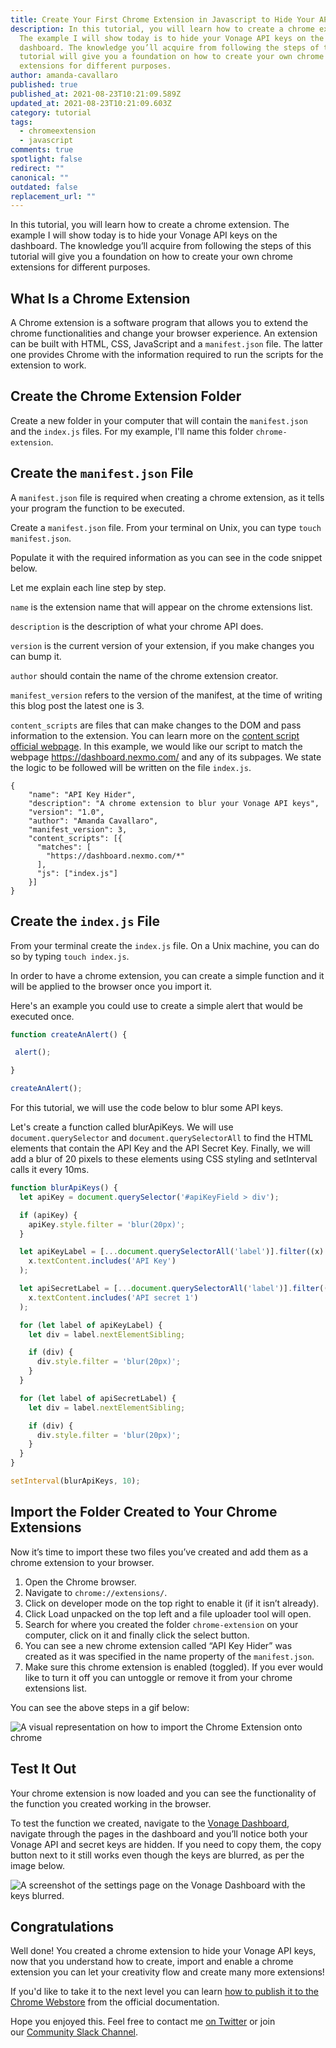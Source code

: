 ```yaml
---
title: Create Your First Chrome Extension in Javascript to Hide Your API Keys
description: In this tutorial, you will learn how to create a chrome extension.
  The example I will show today is to hide your Vonage API keys on the
  dashboard. The knowledge you’ll acquire from following the steps of this
  tutorial will give you a foundation on how to create your own chrome
  extensions for different purposes.
author: amanda-cavallaro
published: true
published_at: 2021-08-23T10:21:09.589Z
updated_at: 2021-08-23T10:21:09.603Z
category: tutorial
tags:
  - chromeextension
  - javascript
comments: true
spotlight: false
redirect: ""
canonical: ""
outdated: false
replacement_url: ""
---
```

In this tutorial, you will learn how to create a chrome extension. The example I will show today is to hide your Vonage API keys on the dashboard. The knowledge you’ll acquire from following the steps of this tutorial will give you a foundation on how to create your own chrome extensions for different purposes.

## What Is a Chrome Extension

A Chrome extension is a software program that allows you to extend the chrome functionalities and change your browser experience. An extension can be built with HTML, CSS, JavaScript and a `manifest.json` file. The latter one provides Chrome with the information required to run the scripts for the extension to work.

## Create the Chrome Extension Folder

Create a new folder in your computer that will contain the `manifest.json` and the `index.js` files. For my example, I'll name this folder `chrome-extension`.

## Create the `manifest.json` File

A `manifest.json` file is required when creating a chrome extension, as it tells your program the function to be executed. 

Create a `manifest.json` file. From your terminal on Unix, you can type `touch manifest.json`. 

Populate it with the required information as you can see in the code snippet below. 

Let me explain each line step by step.

`name` is the extension name that will appear on the chrome extensions list.

`description` is the description of what your chrome API does.

`version` is the current version of your extension, if you make changes you can bump it.

`author` should contain the name of the chrome extension creator.

`manifest_version` refers to the version of the manifest, at the time of writing this blog post the latest one is 3.

`content_scripts` are files that can make changes to the DOM and pass information to the extension. You can learn more on the [content script official webpage](https://developer.chrome.com/docs/extensions/mv3/content_scripts/). In this example, we would like our script to match the webpage <https://dashboard.nexmo.com/> and any of its subpages. We state the logic to be followed will be written on the file `index.js`.

```
{
    "name": "API Key Hider",
    "description": "A chrome extension to blur your Vonage API keys",
    "version": "1.0",
    "author": "Amanda Cavallaro",
    "manifest_version": 3,
    "content_scripts": [{
      "matches": [
        "https://dashboard.nexmo.com/*"
      ],
      "js": ["index.js"]
    }]
}
```

## Create the `index.js` File

From your terminal create the `index.js` file. On a Unix machine, you can do so by typing `touch index.js`. 

In order to have a chrome extension, you can create a simple function and it will be applied to the browser once you import it. 

Here's an example you could use to create a simple alert that would be executed once.

```javascript
function createAnAlert() {

 alert();

}

createAnAlert();
```

For this tutorial, we will use the code below to blur some API keys. 

Let's create a function called blurApiKeys. We will use `document.querySelector` and `document.querySelectorAll` to find the HTML elements that contain the API Key and the API Secret Key. Finally, we will add a blur of 20 pixels to these elements using CSS styling and setInterval calls it every 10ms.

```javascript
function blurApiKeys() {
  let apiKey = document.querySelector('#apiKeyField > div');

  if (apiKey) {
    apiKey.style.filter = 'blur(20px)';
  }

  let apiKeyLabel = [...document.querySelectorAll('label')].filter((x) =>
    x.textContent.includes('API Key')
  );

  let apiSecretLabel = [...document.querySelectorAll('label')].filter((x) =>
    x.textContent.includes('API secret 1')
  );

  for (let label of apiKeyLabel) {
    let div = label.nextElementSibling;

    if (div) {
      div.style.filter = 'blur(20px)';
    }
  }

  for (let label of apiSecretLabel) {
    let div = label.nextElementSibling;

    if (div) {
      div.style.filter = 'blur(20px)';
    }
  }
}

setInterval(blurApiKeys, 10);
```

## Import the Folder Created to Your Chrome Extensions

Now it’s time to import these two files you’ve created and add them as a chrome extension to your browser.

1. Open the Chrome browser.
2. Navigate to `chrome://extensions/`.
3. Click on developer mode on the top right to enable it (if it isn’t already).
4. Click Load unpacked on the top left and a file uploader tool will open.
5. Search for where you created the folder `chrome-extension` on your computer, click on it and finally click the select button.
6. You can see a new chrome extension called “API Key Hider” was created as it was specified in the name property of the `manifest.json`.
7. Make sure this chrome extension is enabled (toggled). If you ever would like to turn it off you can untoggle or remove it from your chrome extensions list.

You can see the above steps in a gif below: 

![A visual representation on how to import the Chrome Extension onto chrome](https://lh5.googleusercontent.com/V5WM3zlBYxucwFac4i8z9SkHNQ40yl4bdx6kfDZPwc5JwFW5dCgFc8heOp0nmtpcnvRwSODY0zpgaJGyKiTap3cyp8hBey6CLtPxgYcHytyAf33zOcSRbO7602msJPeA_iJYLQFV "A gif showing how to import the Chrome Extension onto chrome")

## Test It Out

Your chrome extension is now loaded and you can see the functionality of the function you created working in the browser. 

To test the function we created, navigate to the [Vonage Dashboard](https://dashboard.nexmo.com/), navigate through the pages in the dashboard and you’ll notice both your Vonage API and secret keys are hidden. If you need to copy them, the copy button next to it still works even though the keys are blurred, as per the image below.

![A screenshot of the settings page on the Vonage Dashboard with the keys blurred.](https://lh3.googleusercontent.com/cV7OP34ray68_XpRjvLt8Av0FrLsxtEm5teAyKQhkNwXS_-WUvYo0TEf6mi84hncPsapAS-IalMgONgtQg4rEp1Qpj5duN24TQ_uPPuGhAseQHtG9IPI5etUIISYCaKYeKIhR1wp "Settings page on the Vonage Dashboard with the blurred keys")

## Congratulations

Well done! You created a chrome extension to hide your Vonage API keys, now that you understand how to create, import and enable a chrome extension you can let your creativity flow and create many more extensions!

If you'd like to take it to the next level you can learn [how to publish it to the Chrome Webstore](https://developer.chrome.com/docs/webstore/publish/) from the official documentation.

Hope you enjoyed this. Feel free to contact me [on Twitter](https://twitter.com/amdcavallaro) or join our [Community Slack Channel](https://developer.nexmo.com/community/slack).